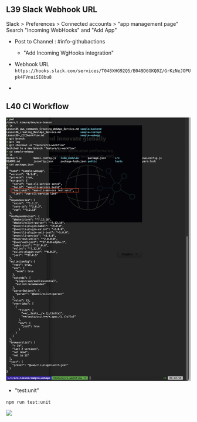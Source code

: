 ## L39 Slack Webhook URL

Slack > Preferences > Connected accounts > "app management page"
Search "Incoming WebHooks" and "Add App"

- Post to Channel : #info-githubactions
  - "Add Incoming WgHooks integration"

- Webhook URL `https://hooks.slack.com/services/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`
-


## L40 CI Workflow

![](pics/package_json.jpg)

- "test:unit"

```npm run test:unit```

![](pics/run_test-unit.jpg)



